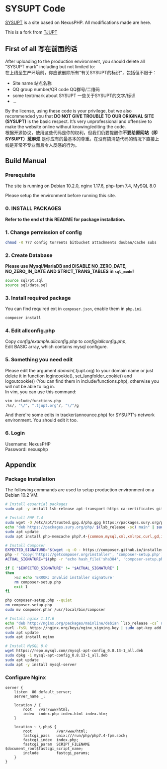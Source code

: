 # SYSUPT Code

[SYSUPT](https://21weeks.icu) is a site based on NexusPHP. All modifications made are here.

This is a fork from [TJUPT](https://github.com/zcqian/tjupt)

## First of all 写在前面的话
After uploading to the production environment, you should delete all "SYSUPT mark" including but not limited to:<br>
在上线至生产环境前，你应该删除所有“有关SYSUPT的标识”，包括但不限于：
* Site name 站点名称
* QQ group number/QR code QQ群号/二维码
* some text/mark about SYSUPT 一些关于SYSUPT的文字/标识
* ...

By the license, using these code is your privilege, but we also recommended you that **DO NOT GIVE TROUBLE TO OUR ORIGINAL SITE (SYSUPT)** is the basic respect. It’s very unprofessional and offensive to make the website online without knowing/editing the code.<br>
根据开源协议，使用这些代码是你的权利，但我们仍要提醒你**不要给原网站（即SYSUPT）惹麻烦** 是你应有的最基本的尊重。在没有搞清楚代码的情况下直接上线是非常不专业而且令人反感的行为。

## Build Manual

### Prerequisite

The site is running on Debian 10.2.0, nginx 1.17.6, php-fpm 7.4, MySQL 8.0

Please setup the environment before running this site.

### 0. INSTALL PACKAGES

**Refer to the end of this README for package installation.**

### 1. Change permission of config
```bash
chmod -R 777 config torrents bitbucket attachments douban/cache subs
```
### 2. Create Database
**Please use Mysql/MariaDB and DISABLE NO_ZERO_DATE, NO_ZERO_IN_DATE AND STRICT_TRANS_TABLES in `sql_mode`!**<br>
```bash
source sql/pt.sql
source sql/data.sql
```
### 3. Install required package
You can find required ext in `composer.json`, enable them in `php.ini`.
```bash
composer install
```
### 4. Edit allconfig.php
Copy *config/example.allconfig.php* to *config/allconfig.php*,<br/>
Edit BASIC array, which contains mysql configure.<br>
### 5. Something you need edit
Please edit the argument *domain*(.tjupt.org) to your domain name or just delete it in function logincookie(), set_langfolder_cookie() and logoutcookie() (You can find them in include/functions.php), otherwise you will not be able to log in.<br>
In vim, you can use this command:
```bash
vim include/functions.php
:%s/, "\/", ".tjupt.org"/, "\/"/g
```

And there're some edits in tracker(announce.php) for SYSUPT's network environment. You should edit it too. 
### 6. Login
Username: NexusPHP<br/>
Password: nexusphp


## Appendix

### Package Installation

The following commands are used to setup production environment on a Debian 10.2 VM.

```bash
# Install essential packages
sudo apt -y install lsb-release apt-transport-https ca-certificates git build-essential curl gnupg2 gcc make autoconf libc-dev pkg-config zlib1g-dev libmemcached-dev unzip memcached

# Install PHP 7.4
sudo wget -O /etc/apt/trusted.gpg.d/php.gpg https://packages.sury.org/php/apt.gpg
echo "deb https://packages.sury.org/php/ $(lsb_release -sc) main" | sudo tee /etc/apt/sources.list.d/php.list
sudo apt update
sudo apt install php-memcache php7.4-{common,mysql,xml,xmlrpc,curl,gd,imagick,cli,dev,imap,mbstring,opcache,soap,zip,intl,bcmath,fpm} -y

# Install Composer
EXPECTED_SIGNATURE="$(wget -q -O - https://composer.github.io/installer.sig)"
php -r "copy('https://getcomposer.org/installer', 'composer-setup.php');"
ACTUAL_SIGNATURE="$(php -r "echo hash_file('sha384', 'composer-setup.php');")"

if [ "$EXPECTED_SIGNATURE" != "$ACTUAL_SIGNATURE" ]
then
    >&2 echo 'ERROR: Invalid installer signature'
    rm composer-setup.php
    exit 1
fi

php composer-setup.php --quiet
rm composer-setup.php
sudo mv composer.phar /usr/local/bin/composer

# Install nginx 1.17.6
echo "deb http://nginx.org/packages/mainline/debian `lsb_release -cs` nginx"     | sudo tee /etc/apt/sources.list.d/nginx.list
curl -fsSL https://nginx.org/keys/nginx_signing.key | sudo apt-key add -
sudo apt update
sudo apt install nginx

# Install MySQL 8.0
wget https://repo.mysql.com//mysql-apt-config_0.8.13-1_all.deb
sudo dpkg -i mysql-apt-config_0.8.13-1_all.deb
sudo apt update
sudo apt -y install mysql-server
```

### Configure Nginx

```nginx
server {
    listen	80 default_server;
    server_name _;
    
    location / {
        root   /var/www/html;
        index  index.php index.html index.htm;
    }

    location ~ \.php$ {
        root           /var/www/html;
        fastcgi_pass   unix:///run/php/php7.4-fpm.sock;
        fastcgi_index  index.php;
        fastcgi_param  SCRIPT_FILENAME  $document_root$fastcgi_script_name;
        include        fastcgi_params;
    }
}
```
